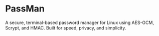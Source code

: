 # PassMan
A secure, terminal-based password manager for Linux using AES-GCM, Scrypt, and HMAC. Built for speed, privacy, and simplicity.
